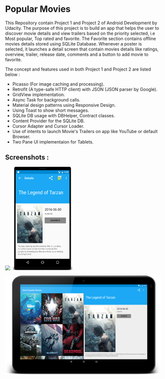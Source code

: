 # Popular Movies 

This Repository contain Project 1 and Project 2 of Android Development by Udacity. The purpose of this project is to build an app that helps the user to discover movie details and view trailers based on the priority selected, i.e Most popular, Top rated and favorite. The Favorite section contains offline movies details stored using SQLite Database. Whenever a poster is selected, it launches a detail screen that contain movies details like ratings, overview, trailer, release date, comments and a button to add movie to favorite.

The concept and features used in both Project 1 and Project 2 are listed below :

 - Picasso (For image caching and processing).
 - Retrofit (A type-safe HTTP client) with JSON (JSON parser by Google).
 - GridView implementation. 
 - Async Task for background calls.
 - Material design patterns using Responsive Design.
 - Using Toast to show short messages.
 - SQLite DB usage with DBHelper, Contract classes.
 - Content Provider for the SQLite DB.
 - Cursor Adapter and Cursor Loader.
 - Use of intents to launch Movie's Trailers on app like YouTube or default Browser.
 - Two Pane UI implementaion for Tablets. 

Screenshots :
---------------------

<img width="40%" src="/art/Phone_PosterGrid.png" />     <img width="40%" src="/art/Movie's_Detail.png" />


![tablet-landscape](/art/Tablet.png)
